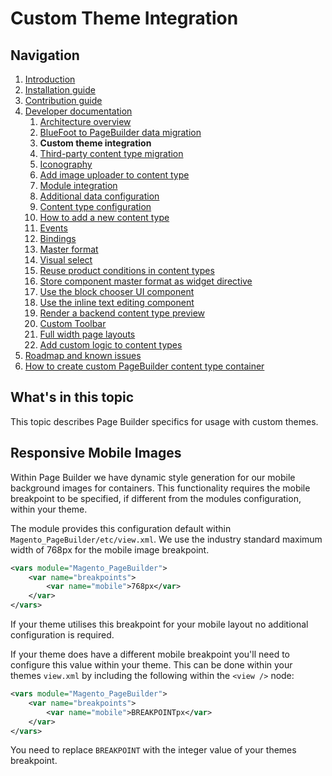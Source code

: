 # Custom Theme Integration

## Navigation

1. [Introduction]
2. [Installation guide]
3. [Contribution guide]
4. [Developer documentation]
    1. [Architecture overview]
    1. [BlueFoot to PageBuilder data migration]
    1. **Custom theme integration**
    1. [Third-party content type migration]
    1. [Iconography]
    1. [Add image uploader to content type]
    1. [Module integration]
    1. [Additional data configuration]
    1. [Content type configuration]
    1. [How to add a new content type]
    1. [Events]
    1. [Bindings]
    1. [Master format]
    1. [Visual select] 
    1. [Reuse product conditions in content types]
    1. [Store component master format as widget directive]
    1. [Use the block chooser UI component]
    1. [Use the inline text editing component]
    1. [Render a backend content type preview]
    1. [Custom Toolbar]
    1. [Full width page layouts]
    1. [Add custom logic to content types]
5. [Roadmap and known issues]
6. [How to create custom PageBuilder content type container]

[Introduction]: README.md
[Contribution guide]: CONTRIBUTING.md
[Installation guide]: install.md
[Developer documentation]: developer-documentation.md
[Architecture overview]: architecture-overview.md
[BlueFoot to PageBuilder data migration]: bluefoot-data-migration.md
[Custom theme integration]: custom-themes.md
[Third-party content type migration]: new-content-type-example.md
[Iconography]: iconography.md
[Add image uploader to content type]: image-uploader.md
[Module integration]: module-integration.md
[Additional data configuration]: custom-configuration.md
[Content type configuration]: content-type-configuration.md
[How to add a new content type]: how-to-add-new-content-type.md
[Events]: events.md
[Bindings]: bindings.md
[Master format]: master-format.md
[Visual select]: visual-select.md
[Reuse product conditions in content types]: product-conditions.md
[Store component master format as widget directive]: widget-directive.md
[Use the block chooser UI component]: block-chooser-component.md
[Use the inline text editing component]: inline-editing-component.md
[Render a backend content type preview]: content-type-preview.md
[Custom Toolbar]: toolbar.md
[Full width page layouts]: full-width-page-layouts.md
[Add custom logic to content types]: add-custom-logic.md
[Roadmap and Known Issues]: roadmap.md
[How to create custom PageBuilder content type container]: how-to-create-custom-content-type-container.md

## What's in this topic
This topic describes Page Builder specifics for usage with custom themes.  

## Responsive Mobile Images
Within Page Builder we have dynamic style generation for our mobile background images for containers. This functionality requires the mobile breakpoint to be specified, if different from the modules configuration, within your theme.

The module provides this configuration default within `Magento_PageBuilder/etc/view.xml`. We use the industry standard maximum width of 768px for the mobile image breakpoint.
```xml
<vars module="Magento_PageBuilder">
    <var name="breakpoints">
        <var name="mobile">768px</var>
    </var>
</vars>
```

If your theme utilises this breakpoint for your mobile layout no additional configuration is required.

If your theme does have a different mobile breakpoint you'll need to configure this value within your theme. This can be done within your themes `view.xml` by including the following within the `<view />` node:
```xml
<vars module="Magento_PageBuilder">
    <var name="breakpoints">
        <var name="mobile">BREAKPOINTpx</var>
    </var>
</vars>
```
You need to replace `BREAKPOINT` with the integer value of your themes breakpoint.